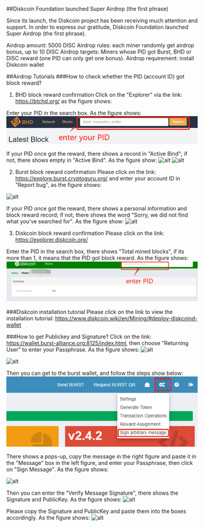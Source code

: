 ##Diskcoin Foundation launched Super Airdrop (the first phrase)

Since its launch, the Diskcoin project has been receiving much attention and support. In order to express our gratitude, Diskcoin Foundation launched Super Airdrop (the first phrase).

Airdrop amount: 5000 DISC
Airdrop rules: each miner randomly get airdrop bonus, up to 10 DISC
Airdrop targets: Miners whose PID got Burst, BHD or DISC reward (one PID can only get one bonus). 
Airdrop requirement: install Diskcoin wallet

##Airdrop Tutorials
###How to check whether the PID (account ID) got block reward?

1. BHD block reward confirmation 
Click on the "Explorer" via the link: <https://btchd.org/> as the figure shows:

Enter your PID in the search box. As the figure shows:
![alt](image/BHDpid.png)

If your PID once got the reward, there shows a record in "Active Bind"; if not, there shows empty in "Active Bind". As the figure show: 
![alt](image/activebind.png)
![alt](image/noactivebind.png)

2. Burst block reward confirmation 
Please click on the link: <https://explore.burst.cryptoguru.org/> and enter your account ID in  "Report bug", as the figure shows:

![alt](image/accountID.png)

If your PID once got the reward, there shows a personal information and block reward record; if not, there shows the word "Sorry, we did not find what you’ve searched for". 
As the figure show: 
![alt](image/record.png)

3. Diskcoin block reward confirmation
Please click on the link: <https://explorer.diskcoin.org/>

Enter the PID in the search box, there shows "Total mined blocks", if its more than 1, it means that the PID got block reward. As the figure shows:
![alt](image/DISCpid.png)

###Diskcoin installation tutorial
Please click on the link to view the installation tutorial: <https://www.diskcoin.wiki/en/Mining/#deploy-diskcoind-wallet>

###How to get Publickey and Signature?
Click on the link: <https://wallet.burst-alliance.org:8125/index.html>, then choose "Returning User" to enter your Passphrase. As the figure shows:
![alt](image/Burstuser.png)

![alt](image/passphrase.png)

Then you can get to the burst wallet, and follow the steps show below:
![alt](image/message.png)

There shows a pops-up, copy the message in the right figure and paste it in the "Message" box in the left figure, and enter your Passphrase, then click on "Sign Message". As the figure shows: 

![alt](image/signaturecn.png)

Then you can enter the "Verify Message Signature", there shows the Signature and PublicKey. As the figure shows: 
![alt](image/publickey.png)

Please copy the Signature and PublicKey and paste them into the boxes accordingly. As the figure shows:
![alt](image/copy.png)
